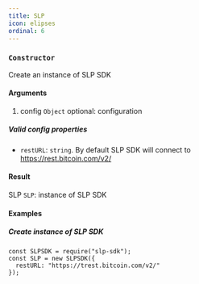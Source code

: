 ```yaml
---
title: SLP
icon: elipses
ordinal: 6
---
```


### `Constructor`

Create an instance of SLP SDK

#### Arguments

1.  config `Object` optional: configuration

##### Valid config properties

- `restURL`: `string`. By default SLP SDK will connect to https://rest.bitcoin.com/v2/

#### Result

SLP `SLP`: instance of SLP SDK

#### Examples

##### Create instance of SLP SDK

    const SLPSDK = require("slp-sdk");
    const SLP = new SLPSDK({
      restURL: "https://trest.bitcoin.com/v2/"
    });
